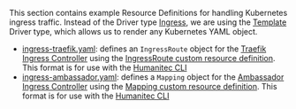 This section contains example Resource Definitions for handling Kubernetes ingress traffic.
Instead of the Driver type [Ingress](https://developer.humanitec.com/integration-and-extensions/drivers/k8-drivers/ingress/), we are using the [Template](https://developer.humanitec.com/integration-and-extensions/drivers/generic-drivers/template/) Driver type, which allows us to render any Kubernetes YAML object. 

* [ingress-traefik.yaml](ingress-traefik.yaml): defines an `IngressRoute` object for the [Traefik Ingress Controller](https://doc.traefik.io/traefik/) using the [IngressRoute custom resource definition](https://doc.traefik.io/traefik/providers/kubernetes-crd/). This format is for use with the [Humanitec CLI](https://developer.humanitec.com/platform-orchestrator/cli/)
* [ingress-ambassador.yaml](ingress-ambassador.yaml): defines a `Mapping` object for the [Ambassador Ingress Controller](https://www.getambassador.io/docs/emissary/latest/topics/running/ingress-controller) using the [Mapping custom resource definition](https://www.getambassador.io/docs/edge-stack/latest/topics/using/intro-mappings). This format is for use with the [Humanitec CLI](https://developer.humanitec.com/platform-orchestrator/cli/)